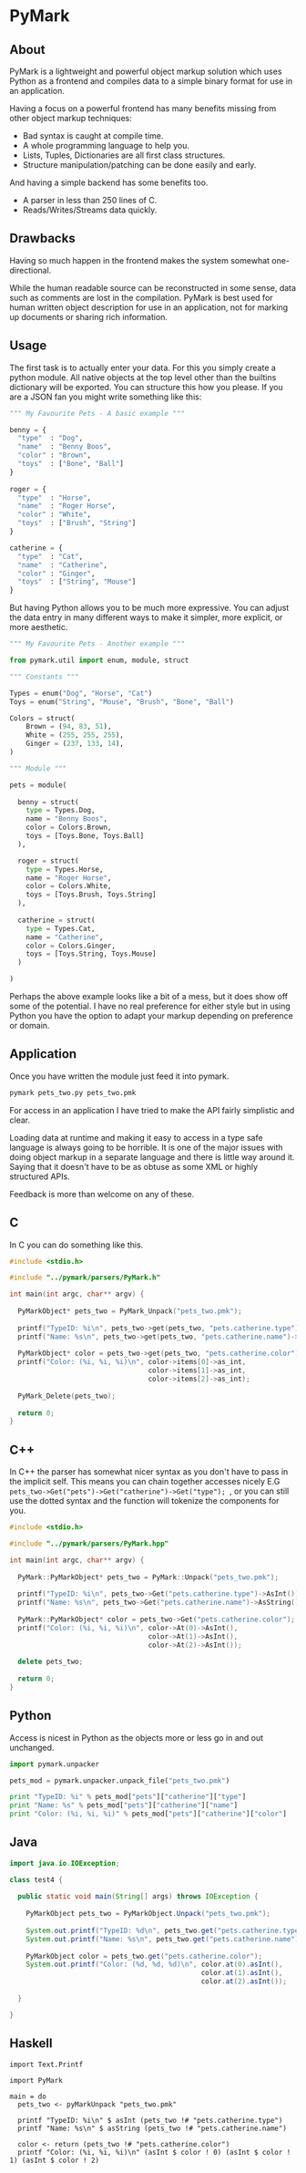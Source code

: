PyMark
======


About
-----

PyMark is a lightweight and powerful object markup solution which uses Python as a frontend and compiles data to a simple binary format for use in an application.

Having a focus on a powerful frontend has many benefits missing from other object markup techniques:

* Bad syntax is caught at compile time.
* A whole programming language to help you.
* Lists, Tuples, Dictionaries are all first class structures.
* Structure manipulation/patching can be done easily and early.

And having a simple backend has some benefits too.

* A parser in less than 250 lines of C.
* Reads/Writes/Streams data quickly.


Drawbacks
---------

Having so much happen in the frontend makes the system somewhat one-directional.

While the human readable source can be reconstructed in some sense, data such as comments are lost in the compilation. PyMark is best used for human written object description for use in an application, not for marking up documents or sharing rich information.

Usage
-----

The first task is to actually enter your data. For this you simply create a python module. All native objects at the top level other than the builtins dictionary will be exported. You can structure this how you please. If you are a JSON fan you might write something like this:

```python
""" My Favourite Pets - A basic example """

benny = {
  "type"  : "Dog",
  "name"  : "Benny Boos",
  "color" : "Brown",
  "toys"  : ["Bone", "Ball"]
}
  
roger = {
  "type"  : "Horse",
  "name"  : "Roger Horse",
  "color" : "White",
  "toys"  : ["Brush", "String"]
}

catherine = {
  "type"  : "Cat",
  "name"  : "Catherine",
  "color" : "Ginger",
  "toys"  : ["String", "Mouse"]
}
```

But having Python allows you to be much more expressive. You can adjust the data entry in many different ways to make it simpler, more explicit, or more aesthetic.

```python
""" My Favourite Pets - Another example """

from pymark.util import enum, module, struct

""" Constants """

Types = enum("Dog", "Horse", "Cat")
Toys = enum("String", "Mouse", "Brush", "Bone", "Ball")

Colors = struct(
    Brown = (94, 83, 51),
    White = (255, 255, 255),
    Ginger = (237, 133, 14),
)

""" Module """

pets = module(
  
  benny = struct(
    type = Types.Dog,
    name = "Benny Boos",
    color = Colors.Brown,
    toys = [Toys.Bone, Toys.Ball]
  ),

  roger = struct(
    type = Types.Horse,
    name = "Roger Horse",
    color = Colors.White,
    toys = [Toys.Brush, Toys.String]
  ),
  
  catherine = struct(
    type = Types.Cat,
    name = "Catherine",
    color = Colors.Ginger, 
    toys = [Toys.String, Toys.Mouse]
  )

)
```

Perhaps the above example looks like a bit of a mess, but it does show off some of the potential. I have no real preference for either style but in using Python you have the option to adapt your markup depending on preference or domain.


Application
-----------

Once you have written the module just feed it into pymark.

```bash
pymark pets_two.py pets_two.pmk
```

For access in an application I have tried to make the API fairly simplistic and clear.

Loading data at runtime and making it easy to access in a type safe language is always going to be horrible. It is one of the major issues with doing object markup in a separate language and there is little way around it. Saying that it doesn't have to be as obtuse as some XML or highly structured APIs.

Feedback is more than welcome on any of these.

C
-

In C you can do something like this.

```c
#include <stdio.h>

#include "../pymark/parsers/PyMark.h"

int main(int argc, char** argv) {
  
  PyMarkObject* pets_two = PyMark_Unpack("pets_two.pmk");
  
  printf("TypeID: %i\n", pets_two->get(pets_two, "pets.catherine.type")->as_int);
  printf("Name: %s\n", pets_two->get(pets_two, "pets.catherine.name")->as_string);
  
  PyMarkObject* color = pets_two->get(pets_two, "pets.catherine.color");
  printf("Color: (%i, %i, %i)\n", color->items[0]->as_int, 
                                  color->items[1]->as_int, 
                                  color->items[2]->as_int);
  
  PyMark_Delete(pets_two);
  
  return 0;
}
```

C++
---

In C++ the parser has somewhat nicer syntax as you don't have to pass in the implicit self. This means you can chain together accesses nicely E.G ``` pets_two->Get("pets")->Get("catherine")->Get("type");  ```, or you can still use the dotted syntax and the function will tokenize the components for you.

```c++
#include <stdio.h>

#include "../pymark/parsers/PyMark.hpp"

int main(int argc, char** argv) {
  
  PyMark::PyMarkObject* pets_two = PyMark::Unpack("pets_two.pmk");
  
  printf("TypeID: %i\n", pets_two->Get("pets.catherine.type")->AsInt());
  printf("Name: %s\n", pets_two->Get("pets.catherine.name")->AsString());
  
  PyMark::PyMarkObject* color = pets_two->Get("pets.catherine.color");
  printf("Color: (%i, %i, %i)\n", color->At(0)->AsInt(), 
                                  color->At(1)->AsInt(), 
                                  color->At(2)->AsInt());
  
  delete pets_two;
  
  return 0;
}
```

Python
------

Access is nicest in Python as the objects more or less go in and out unchanged.

```python
import pymark.unpacker

pets_mod = pymark.unpacker.unpack_file("pets_two.pmk")

print "TypeID: %i" % pets_mod["pets"]["catherine"]["type"]
print "Name: %s" % pets_mod["pets"]["catherine"]["name"]
print "Color: (%i, %i, %i)" % pets_mod["pets"]["catherine"]["color"]
```

Java
----

```java
import java.io.IOException;

class test4 {
  
  public static void main(String[] args) throws IOException {
    
    PyMarkObject pets_two = PyMarkObject.Unpack("pets_two.pmk");
    
    System.out.printf("TypeID: %d\n", pets_two.get("pets.catherine.type").asInt()); 
    System.out.printf("Name: %s\n", pets_two.get("pets.catherine.name").asString());
    
    PyMarkObject color = pets_two.get("pets.catherine.color");
    System.out.printf("Color: (%d, %d, %d)\n", color.at(0).asInt(),
                                               color.at(1).asInt(),
                                               color.at(2).asInt());
    
  }

}
```

Haskell
-------

```
import Text.Printf

import PyMark

main = do
  pets_two <- pyMarkUnpack "pets_two.pmk"
  
  printf "TypeID: %i\n" $ asInt (pets_two !# "pets.catherine.type")
  printf "Name: %s\n" $ asString (pets_two !# "pets.catherine.name")
  
  color <- return (pets_two !# "pets.catherine.color")
  printf "Color: (%i, %i, %i)\n" (asInt $ color ! 0) (asInt $ color ! 1) (asInt $ color ! 2)
```

